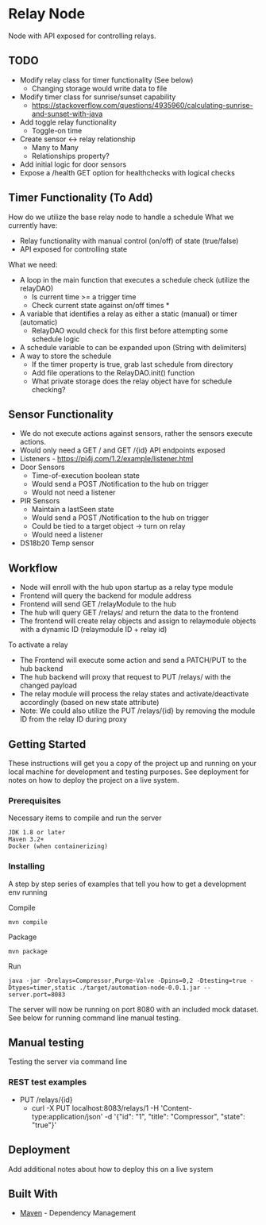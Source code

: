 # Relay Node

Node with API exposed for controlling relays.

## TODO

* Modify relay class for timer functionality (See below)
    * Changing storage would write data to file
* Modify timer class for sunrise/sunset capability
    * https://stackoverflow.com/questions/4935960/calculating-sunrise-and-sunset-with-java
* Add toggle relay functionality
    * Toggle-on time
* Create sensor <-> relay relationship
    * Many to Many
    * Relationships property?
* Add initial logic for door sensors
* Expose a /health GET option for healthchecks with logical checks

## Timer Functionality (To Add)
How do we utilize the base relay node to handle a schedule
What we currently have:
* Relay functionality with manual control (on/off) of state (true/false)
* API exposed for controlling state

What we need:
* A loop in the main function that executes a schedule check (utilize the relayDAO)
    * Is current time >= a trigger time
    * Check current state against on/off times
        * 
* A variable that identifies a relay as either a static (manual) or timer (automatic)
    * RelayDAO would check for this first before attempting some schedule logic
* A schedule variable to can be expanded upon (String with delimiters)
* A way to store the schedule
    * If the timer property is true, grab last schedule from directory
    * Add file operations to the RelayDAO.init() function
    * What private storage does the relay object have for schedule checking?

## Sensor Functionality
* We do not execute actions against sensors, rather the sensors execute actions.
* Would only need a GET / and GET /{id} API endpoints exposed
* Listeners - https://pi4j.com/1.2/example/listener.html
* Door Sensors
    * Time-of-execution boolean state
    * Would send a POST /Notification to the hub on trigger
    * Would not need a listener
* PIR Sensors
    * Maintain a lastSeen state
    * Would send a POST /Notification to the hub on trigger
    * Could be tied to a target object -> turn on relay
    * Would need a listener
* DS18b20 Temp sensor


## Workflow
* Node will enroll with the hub upon startup as a relay type module
* Frontend will query the backend for module address
* Frontend will send GET /relayModule to the hub
* The hub will query GET /relays/ and return the data to the frontend
* The frontend will create relay objects and assign to relaymodule objects with a dynamic ID (relaymodule ID + relay id)

To activate a relay
* The Frontend will execute some action and send a PATCH/PUT to the hub backend
* The hub backend will proxy that request to PUT /relays/ with the changed payload
* The relay module will process the relay states and activate/deactivate accordingly (based on new state attribute)
* Note: We could also utilize the PUT /relays/{id} by removing the module ID from the relay ID during proxy


## Getting Started

These instructions will get you a copy of the project up and running on your local machine for development and testing purposes. See deployment for notes on how to deploy the project on a live system.

### Prerequisites

Necessary items to compile and run the server

```
JDK 1.8 or later
Maven 3.2+
Docker (when containerizing)
```

### Installing

A step by step series of examples that tell you how to get a development env running

Compile

```
mvn compile
```

Package

```
mvn package
```

Run

```
java -jar -Drelays=Compressor,Purge-Valve -Dpins=0,2 -Dtesting=true -Dtypes=timer,static ./target/automation-node-0.0.1.jar --server.port=8083
```

The server will now be running on port 8080 with an included mock dataset.
See below for running command line manual testing.

## Manual testing

Testing the server via command line

### REST test examples

* PUT /relays/{id}
    * curl -X PUT localhost:8083/relays/1 -H 'Content-type:application/json' -d '{"id": "1", "title": "Compressor", "state": "true"}'


## Deployment

Add additional notes about how to deploy this on a live system

## Built With
* [Maven](https://maven.apache.org/) - Dependency Management
